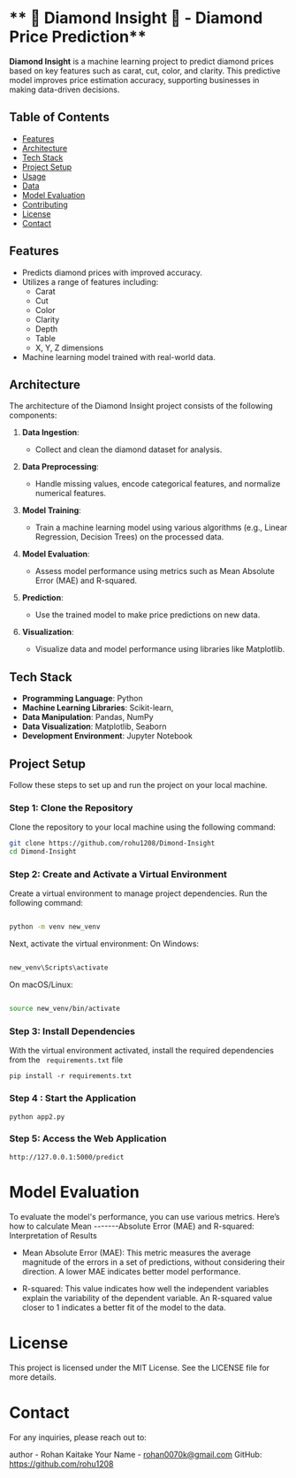 # ** 💎 Diamond Insight 💎 - Diamond Price Prediction**

**Diamond Insight** is a machine learning project to predict diamond prices based on key features such as carat, cut, color, and clarity. This predictive model improves price estimation accuracy, supporting businesses in making data-driven decisions.

## Table of Contents

- [Features](#features)
- [Architecture](#architecture)
- [Tech Stack](#tech-stack)
- [Project Setup](#project-setup)
- [Usage](#usage)
- [Data](#data)
- [Model Evaluation](#model-evaluation)
- [Contributing](#contributing)
- [License](#license)
- [Contact](#contact)

## Features

- Predicts diamond prices with improved accuracy.
- Utilizes a range of features including:
  - Carat
  - Cut
  - Color
  - Clarity
  - Depth
  - Table
  - X, Y, Z dimensions
- Machine learning model trained with real-world data.
## Architecture

The architecture of the Diamond Insight project consists of the following components:

1. **Data Ingestion**: 
   - Collect and clean the diamond dataset for analysis.

2. **Data Preprocessing**: 
   - Handle missing values, encode categorical features, and normalize numerical features.

3. **Model Training**: 
   - Train a machine learning model using various algorithms (e.g., Linear Regression, Decision Trees) on the processed data.

4. **Model Evaluation**: 
   - Assess model performance using metrics such as Mean Absolute Error (MAE) and R-squared.

5. **Prediction**: 
   - Use the trained model to make price predictions on new data.

6. **Visualization**: 
   - Visualize data and model performance using libraries like Matplotlib.
## Tech Stack

- **Programming Language**: Python
- **Machine Learning Libraries**: Scikit-learn,
- **Data Manipulation**: Pandas, NumPy
- **Data Visualization**: Matplotlib, Seaborn
- **Development Environment**: Jupyter Notebook  
   
## **Project Setup**

Follow these steps to set up and run the project on your local machine.

### Step 1: Clone the Repository
Clone the repository to your local machine using the following command:

```bash
git clone https://github.com/rohu1208/Dimond-Insight
cd Dimond-Insight
```

### Step 2: Create and Activate a Virtual Environment 
Create a virtual environment to manage project dependencies. Run the following command:

```bash

python -m venv new_venv
```
Next, activate the virtual environment:
   On Windows:
   
   ```bash
   
   new_venv\Scripts\activate
   ```
   On macOS/Linux:
   
   ```bash
   
   source new_venv/bin/activate
   ```

### Step 3: Install Dependencies
With the virtual environment activated, install the required dependencies from the ``` requirements.txt``` file 

```
pip install -r requirements.txt
```

### Step 4 : Start the Application
```
python app2.py
```

### Step 5: Access the Web Application
```
http://127.0.0.1:5000/predict
```
# Model Evaluation
To evaluate the model's performance, you can use various metrics. Here’s how to calculate Mean -------Absolute Error (MAE) and R-squared:
Interpretation of Results
- Mean Absolute Error (MAE): This metric measures the average magnitude of the errors in a set of predictions, without considering their direction. A lower MAE indicates better model performance.

- R-squared: This value indicates how well the independent variables explain the variability of the dependent variable. An R-squared value closer to 1 indicates a better fit of the model to the data.

# License
This project is licensed under the MIT License. See the LICENSE file for more details.

# Contact
For any inquiries, please reach out to:

author - Rohan Kaitake
Your Name - rohan0070k@gmail.com
GitHub: https://github.com/rohu1208
